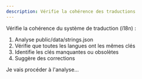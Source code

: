 ```yaml
---
description: Vérifie la cohérence des traductions
---
```


Vérifie la cohérence du système de traduction (i18n) :

1. Analyse public/data/strings.json
2. Vérifie que toutes les langues ont les mêmes clés
3. Identifie les clés manquantes ou obsolètes
4. Suggère des corrections

Je vais procéder à l'analyse...
